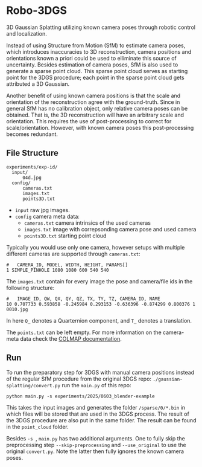 # Robo-3DGS
3D Gaussian Splatting utilizing known camera poses through robotic control and localization.

Instead of using Structure from Motion (SfM) to estimate camera poses, which introduces inaccuracies to 3D reconstruction, camera positions and orientations known a priori could be used to elliminate this source of uncertainty.
Besides estimation of camera poses, SfM is also used to generate a sparse point cloud.
This sparse point cloud serves as starting point for the 3DGS procedure; each point in the sparse point cloud gets attributed a 3D Gaussian.

Another benefit of using known camera positions is that the scale and orientation of the reconstruction agree with the ground-truth. 
Since in general SfM has no calibration object, only relative camera poses can be obtained. 
That is, the 3D reconstruction will have an arbitrary scale and orientation.
This requires the use of post-processing to correct for scale/orientation.
However, with known camera poses this post-processing becomes redundant. 

## File Structure 

```
experiments/exp-id/
  input/
      04d.jpg
  config/
      cameras.txt
      images.txt
      points3D.txt
```

- `input` raw jpg images. 
- `config` camera meta data:
    - `cameras.txt` camera intrinsics of the used cameras 
    - `images.txt` image with correpsonding camera pose and used camera
    - `points3D.txt` starting point cloud

Typically you would use only one camera, however setups with multiple different cameras are supported through `cameras.txt`:

```
#   CAMERA_ID, MODEL, WIDTH, HEIGHT, PARAMS[]
1 SIMPLE_PINHOLE 1080 1080 600 540 540
```

The `images.txt` contain for every image the pose and camera/file ids in the following structure:

```
#   IMAGE_ID, QW, QX, QY, QZ, TX, TY, TZ, CAMERA_ID, NAME
10 0.707733 0.593858 -0.245984 0.293153 -0.636396 -0.874299 0.800376 1 0010.jpg
```

In here `Q_` denotes a Quarternion component, and `T_` denotes a translation.

The `points.txt` can be left empty. For more information on the camera-meta data check the
[COLMAP documentation](https://colmap.github.io/format.html).

## Run

To run the preparatory step for 3DGS with manual camera positions instead of the regular SfM procedure from the original 3DGS repo: `./gaussian-splatting/convert.py` run the `main.py` of this repo:

```
python main.py -s experiments/2025/0603_blender-example
```

This takes the input images and generates the folder `/sparse/0/*.bin` in which files will be stored that are used in the 3DGS process.
The result of the 3DGS procedure are also put in the same folder.
The result can be found in the `point_cloud` folder.

Besides `-s `, `main.py` has two additional arguments. One to fully skip the preprocessing step `--skip-preprocessing` and 
`--use_original` to use the original `convert.py`. Note the latter then fully ignores the known camera poses.